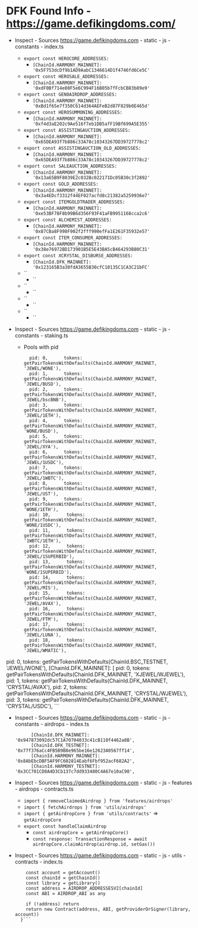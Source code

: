 # DFK Found Info - https://game.defikingdoms.com/

- Inspect - Sources https://game.defikingdoms.com - static - js - constants - index.ts
  - `export const HEROCORE_ADDRESSES:` 
    - `[ChainId.HARMONY_MAINNET]: '0x5F753dcDf9b1AD9AabC1346614D1f4746fd6Ce5C'`
  - `export const HEROSALE_ADDRESSES:` 
    - `[ChainId.HARMONY_MAINNET]: '0xdF0Bf714e80F5e6C994F16B05b7fFcbCB83b89e9'`
  - `export const GEN0AIRDROP_ADDRESSES:` 
    - `[ChainId.HARMONY_MAINNET]: '0xBd1f65e7f350C614d364AEFeB2d87F829b0E465d'`
  - `export const HEROSUMMONING_ADDRESSES:` 
    - `[ChainId.HARMONY_MAINNET]: '0xf4d3aE202c9Ae516f7eb1DB5afF19Bf699A5E355'`
  - `export const ASSISTINGAUCTION_ADDRESSES:` 
    - `[ChainId.HARMONY_MAINNET]: '0x65DEA93f7b886c33A78c10343267DD39727778c2'`
  - `export const ASSISTINGAUCTION_OLD_ADDRESSES:` 
    - `[ChainId.HARMONY_MAINNET]: '0x65DEA93f7b886c33A78c10343267DD39727778c2'`
  - `export const SALEAUCTION_ADDRESSES:` 
    - `[ChainId.HARMONY_MAINNET]: '0x13a65B9F8039E2c032Bc022171Dc05B30c3f2892'`
  - `export const GOLD_ADDRESSES:` 
    - `[ChainId.HARMONY_MAINNET]: '0x3a4EDcf3312f44EF027acfd8c21382a5259936e7'`
  - `export const ITEMGOLDTRADER_ADDRESSES:` 
    - `[ChainId.HARMONY_MAINNET]: '0xe53BF78F8b99B6d356F93F41aFB9951168cca2c6'`
  - `export const ALCHEMIST_ADDRESSES:` 
    - `[ChainId.HARMONY_MAINNET]: '0x87CBa8F998F902f2fff990efFa1E261F35932e57'`
  - `export const ITEM_CONSUMER_ADDRESSES:` 
    - `[ChainId.HARMONY_MAINNET]: '0x38e76972BD173901B5E5E43BA5cB464293B80C31'`
  - `export const XCRYSTAL_DISBURSE_ADDRESSES:` 
    - `[ChainId.DFK_MAINNET]: '0x123165B3a30fdA3655B30cfC10135C1CA3C21bFC'`
  - `` 
    - ``
  - `` 
    - ``
  - `` 
    - ``
  - `` 
    - ``


- Inspect - Sources https://game.defikingdoms.com - static - js - constants - staking.ts
  - Pools with pid
    ```[ChainId.HARMONY_MAINNET]: [
      pid: 0,      tokens: getPairTokensWithDefaults(ChainId.HARMONY_MAINNET, 'JEWEL/WONE'),
      pid: 1,      tokens: getPairTokensWithDefaults(ChainId.HARMONY_MAINNET, 'JEWEL/BUSD'),
      pid: 2,      tokens: getPairTokensWithDefaults(ChainId.HARMONY_MAINNET, 'JEWEL/bscBNB'),
      pid: 3,      tokens: getPairTokensWithDefaults(ChainId.HARMONY_MAINNET, 'JEWEL/1ETH'),
      pid: 4,      tokens: getPairTokensWithDefaults(ChainId.HARMONY_MAINNET, 'WONE/BUSD'),
      pid: 5,      tokens: getPairTokensWithDefaults(ChainId.HARMONY_MAINNET, 'JEWEL/XYA'),
      pid: 6,      tokens: getPairTokensWithDefaults(ChainId.HARMONY_MAINNET, 'JEWEL/1USDC'),
      pid: 7,      tokens: getPairTokensWithDefaults(ChainId.HARMONY_MAINNET, 'JEWEL/1WBTC'),
      pid: 8,      tokens: getPairTokensWithDefaults(ChainId.HARMONY_MAINNET, 'JEWEL/UST'),
      pid: 9,      tokens: getPairTokensWithDefaults(ChainId.HARMONY_MAINNET, 'WONE/1ETH'),
      pid: 10,      tokens: getPairTokensWithDefaults(ChainId.HARMONY_MAINNET, 'WONE/1USDC'),
      pid: 11,      tokens: getPairTokensWithDefaults(ChainId.HARMONY_MAINNET, '1WBTC/1ETH'),
      pid: 12,      tokens: getPairTokensWithDefaults(ChainId.HARMONY_MAINNET, 'JEWEL/1SUPERBID'),
      pid: 13,      tokens: getPairTokensWithDefaults(ChainId.HARMONY_MAINNET, 'WONE/1SUPERBID'),
      pid: 14,      tokens: getPairTokensWithDefaults(ChainId.HARMONY_MAINNET, 'JEWEL/MIS'),
      pid: 15,      tokens: getPairTokensWithDefaults(ChainId.HARMONY_MAINNET, 'JEWEL/AVAX'),
      pid: 16,      tokens: getPairTokensWithDefaults(ChainId.HARMONY_MAINNET, 'JEWEL/FTM'),
      pid: 17,      tokens: getPairTokensWithDefaults(ChainId.HARMONY_MAINNET, 'JEWEL/LUNA'),
      pid: 18,      tokens: getPairTokensWithDefaults(ChainId.HARMONY_MAINNET, 'JEWEL/WMATIC'),
[ChainId.BSC_TESTNET]: [
      pid: 0,      tokens: getPairTokensWithDefaults(ChainId.BSC_TESTNET, 'JEWEL/WONE'),
[ChainId.DFK_MAINNET]: [
      pid: 0,      tokens: getPairTokensWithDefaults(ChainId.DFK_MAINNET, 'XJEWEL/WJEWEL'),
      pid: 1,      tokens: getPairTokensWithDefaults(ChainId.DFK_MAINNET, 'CRYSTAL/AVAX'),
      pid: 2,      tokens: getPairTokensWithDefaults(ChainId.DFK_MAINNET, 'CRYSTAL/WJEWEL'),
      pid: 3,      tokens: getPairTokensWithDefaults(ChainId.DFK_MAINNET, 'CRYSTAL/USDC'),
    ```

- Inspect - Sources https://game.defikingdoms.com - static - js - constants - airdrops - index.ts
  ```export const AIRDROP_ADDRESSESV2:
        [ChainId.DFK_MAINNET]: '0x947873092dc57C1A70704033c41cB110f4462a8B',
        [ChainId.DFK_TESTNET]: '0x77f376aCc4FB5B9B8e965be16e12623A0567ff14',
        [ChainId.HARMONY_MAINNET]: '0x8AbEbcDBF5AF9FC602814Eabf6Fbf952acF682A2',
        [ChainId.HARMONY_TESTNET]: '0x3CC701CD8A4D3Cb137c7dd933480C4A67e10aC90',
  ```




- Inspect - Sources https://game.defikingdoms.com - static - js - features - airdrops - contracts.ts
  - `import { removeClaimedAirdrop } from 'features/airdrops'`
  - `import { fetchAirdrops } from 'utils/airdrops'`
  - `import { getAirdropCore } from 'utils/contracts'` => `getAirdropCore`
  - `export const handleClaimAirdrop`
    - `const airdropCore = getAirdropCore()`
    - `const response: TransactionResponse = await airdropCore.claimAirdrop(airdrop.id, setGas())`

- Inspect - Sources https://game.defikingdoms.com - static - js - utils - contracts - index.ts
  ```export const getAirdropCore = () => {
      const account = getAccount()
      const chainId = getChainId()
      const library = getLibrary()
      const address = AIRDROP_ADDRESSESV2[chainId]
      const ABI = AIRDROP_ABI as any

      if (!address) return
      return new Contract(address, ABI, getProviderOrSigner(library, account))
    }```
